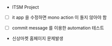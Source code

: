 - ITSM Project

- [ ] it app 을 수정하면 mono action 이 돌지 않아야 함

- [ ] commit message 를 이용한 automation 테스트

- 신상마켓 홈페이지 문제발생
